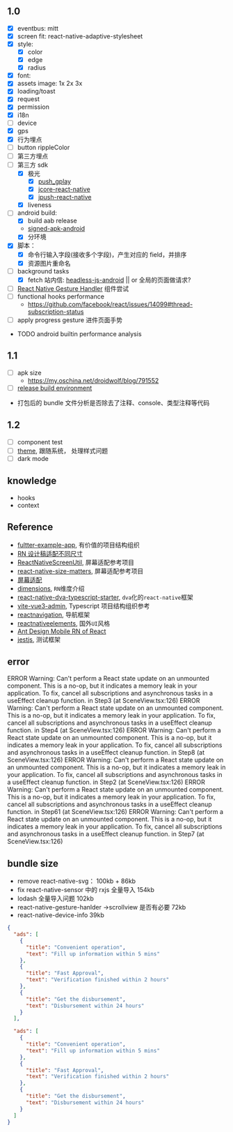 ## 1.0

- [x] eventbus: mitt
- [x] screen fit: react-native-adaptive-stylesheet
- [x] style:
  - [x] color
  - [x] edge
  - [x] radius
- [x] font:
- [x] assets image: 1x 2x 3x
- [x] loading/toast
- [x] request
- [x] permission
- [x] i18n
- [ ] device
- [x] gps
- [x] 行为埋点
- [ ] button rippleColor
- [ ] 第三方埋点
- [ ] 第三方 sdk
  - [x] 极光
    - [x] [push_gplay](https://api.srv.jpush.cn/v1/website/downloads/sdk/push_gplay)
    - [x] [jcore-react-native](https://github.com/jpush/jcore-react-native/blob/master/package.json)
    - [x] [jpush-react-native](https://github.com/jpush/jpush-react-native/blob/master/index.d.ts)
  - [x] liveness
- [ ] android build:
  - [x] build aab release
  - [signed-apk-android](https://reactnative.dev/docs/signed-apk-android)
  - [x] 分环境
- [x] 脚本：
  - [x] 命令行输入字段(接收多个字段)，产生对应的 field，并排序
  - [x] 资源图片重命名
- [ ] background tasks
  - [x] fetch 站内信: [headless-js-android](https://reactnative.dev/docs/headless-js-android) || or 全局的页面做请求?
- [ ] [React Native Gesture Handler](https://docs.swmansion.com/react-native-gesture-handler/docs/1.10.3/about-handlers/#using-native-components) 组件尝试
- [ ] functional hooks performance
  - https://github.com/facebook/react/issues/14099#thread-subscription-status
- [ ] apply progress gesture 进件页面手势
- TODO android builtin performance analysis

## 1.1

- [ ] apk size
  - https://my.oschina.net/droidwolf/blog/791552
- [ ] [release build environment](https://stackoverflow.com/questions/33117227/setting-environment-variable-in-react-native)
- 打包后的 bundle 文件分析是否除去了注释、console、类型注释等代码

## 1.2

- [ ] component test
- [ ] [theme](https://reactnavigation.org/docs/themes), 跟随系统， 处理样式问题
- [ ] dark mode

## knowledge

- hooks
- context

## Reference

- [fultter-example-app](https://github.com/zhongmeizhi/fultter-example-app), 有价值的项目结构组织
- [RN 设计稿适配不同尺寸](https://www.jianshu.com/p/42c823f150f1)
- [ReactNativeScreenUtil](https://github.com/lizhuoyuan/ReactNativeScreenUtil), 屏幕适配参考项目
- [react-native-size-matters](https://github.com/nirsky/react-native-size-matters), 屏幕适配参考项目
- [屏幕适配](https://reactnative.520wcf.com/ping-mu-shi-pei.html)
- [dimensions](https://reactnative.dev/docs/dimensions), `RN`维度介绍
- [react-native-dva-typescript-starter](https://github.com/ronffy/react-native-dva-typescript-starter), `dva`化的`react-native`框架
- [vite-vue3-admin](https://github.com/buqiyuan/vite-vue3-admin), Typescript 项目结构组织参考
- [reactnavigation](https://reactnavigation.org/docs/getting-started/), 导航框架
- [reactnativeelements](https://reactnativeelements.com/docs), 国外`UI`风格
- [Ant Design Mobile RN of React](https://rn.mobile.ant.design/docs/react/introduce-cn)
- [jestjs](https://jestjs.io/docs/getting-started), 测试框架

## error

ERROR Warning: Can't perform a React state update on an unmounted component. This is a no-op, but it indicates a memory leak in your application. To fix, cancel all subscriptions and asynchronous tasks in a useEffect cleanup function.
in Step3 (at SceneView.tsx:126)
ERROR Warning: Can't perform a React state update on an unmounted component. This is a no-op, but it indicates a memory leak in your application. To fix, cancel all subscriptions and asynchronous tasks in a useEffect cleanup function.
in Step4 (at SceneView.tsx:126)
ERROR Warning: Can't perform a React state update on an unmounted component. This is a no-op, but it indicates a memory leak in your application. To fix, cancel all subscriptions and asynchronous tasks in a useEffect cleanup function.
in Step8 (at SceneView.tsx:126)
ERROR Warning: Can't perform a React state update on an unmounted component. This is a no-op, but it indicates a memory leak in your application. To fix, cancel all subscriptions and asynchronous tasks in a useEffect cleanup function.
in Step2 (at SceneView.tsx:126)
ERROR Warning: Can't perform a React state update on an unmounted component. This is a no-op, but it indicates a memory leak in your application. To fix, cancel all subscriptions and asynchronous tasks in a useEffect cleanup function.
in Step61 (at SceneView.tsx:126)
ERROR Warning: Can't perform a React state update on an unmounted component. This is a no-op, but it indicates a memory leak in your application. To fix, cancel all subscriptions and asynchronous tasks in a useEffect cleanup function.
in Step7 (at SceneView.tsx:126)

## bundle size

- remove react-native-svg： 100kb + 86kb
- fix react-native-sensor 中的 rxjs 全量导入 154kb
- lodash 全量导入问题 102kb
- react-native-gesture-hanlder ->scrollview 是否有必要 72kb
- react-native-device-info 39kb

```json
{
  "ads": [
    {
      "title": "Convenient operation",
      "text": "Fill up information within 5 mins"
    },
    {
      "title": "Fast Approval",
      "text": "Verification finished within 2 hours"
    },
    {
      "title": "Get the disbursement",
      "text": "Disbursement within 24 hours"
    }
  ],

  "ads": [
    {
      "title": "Convenient operation",
      "text": "Fill up information within 5 mins"
    },
    {
      "title": "Fast Approval",
      "text": "Verification finished within 2 hours"
    },
    {
      "title": "Get the disbursement",
      "text": "Disbursement within 24 hours"
    }
  ]
}
```

